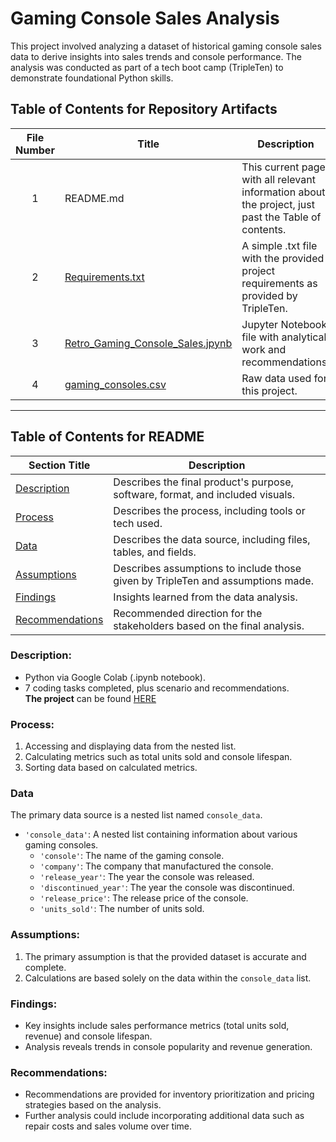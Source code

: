 # Gaming Console Sales Analysis

This project involved analyzing a dataset of historical gaming console sales data to derive insights into sales trends and console performance. The analysis was conducted as part of a tech boot camp (TripleTen) to demonstrate foundational Python skills.

<!--
🎥 **The Loom Video Overview** can be found [HERE]()
-->

## Table of Contents for Repository Artifacts
| File Number | Title | Description |
| :---------: | ----- | ----------- |
| 1 | README.md | This current page with all relevant information about the project, just past the Table of contents. |
| 2 | [Requirements.txt](https://github.com/Tiffany-Bergett/Data_Science_Projects/blob/main/Retro%20Gaming%20Console%20Sales/Requirements.txt) | A simple .txt file with the provided project requirements as provided by TripleTen. |
| 3 | [Retro_Gaming_Console_Sales.jpynb](https://github.com/Tiffany-Bergett/Data_Science_Projects/blob/main/Retro%20Gaming%20Console%20Sales/Retro_Gaming_Console_Sales.ipynb) | Jupyter Notebook file with analytical work and recommendations. |
| 4 | [gaming_consoles.csv](https://github.com/Tiffany-Bergett/Data_Science_Projects/blob/main/Retro%20Gaming%20Console%20Sales/gaming_consoles.csv) | Raw data used for this project. |

---

## Table of Contents for README
| Section Title | Description |
| ------------- | ----------- |
| [Description](https://github.com/Tiffany-Bergett/Data_Science_Projects/tree/main/Retro%20Gaming%20Console%20Sales#description) | Describes the final product's purpose, software, format, and included visuals. |
| [Process](https://github.com/Tiffany-Bergett/Data_Science_Projects/tree/main/Retro%20Gaming%20Console%20Sales#process)    | Describes the process, including tools or tech used. |
| [Data](https://github.com/Tiffany-Bergett/Data_Science_Projects/tree/main/Retro%20Gaming%20Console%20Sales#data) | Describes the data source, including files, tables, and fields. |
| [Assumptions](https://github.com/Tiffany-Bergett/Data_Science_Projects/tree/main/Retro%20Gaming%20Console%20Sales#assumptions) | Describes assumptions to include those given by TripleTen and assumptions made. |
| [Findings](https://github.com/Tiffany-Bergett/Data_Science_Projects/tree/main/Retro%20Gaming%20Console%20Sales#findings)  | Insights learned from the data analysis. |
| [Recommendations](https://github.com/Tiffany-Bergett/Data_Science_Projects/tree/main/Retro%20Gaming%20Console%20Sales#recommendations) | Recommended direction for the stakeholders based on the final analysis. |

### Description:
-   Python via Google Colab (.ipynb notebook).
-   7 coding tasks completed, plus scenario and recommendations.  
**The project** can be found [HERE](https://colab.research.google.com/drive/1FCqJE0bfATR18SmTReZ_5otqV8zucTWv?usp=sharing) 

### Process:
1)   Accessing and displaying data from the nested list.  
2)   Calculating metrics such as total units sold and console lifespan.  
3)   Sorting data based on calculated metrics.  

### Data
The primary data source is a nested list named `console_data`.

-   `'console_data'`:  A nested list containing information about various gaming consoles.  
    -   `'console'`: The name of the gaming console.  
    -   `'company'`: The company that manufactured the console.  
    -   `'release_year'`: The year the console was released.  
    -   `'discontinued_year'`: The year the console was discontinued.  
    -   `'release_price'`: The release price of the console.  
    -   `'units_sold'`: The number of units sold.  

### Assumptions:
1)   The primary assumption is that the provided dataset is accurate and complete.
2)   Calculations are based solely on the data within the `console_data` list.

### Findings:
-   Key insights include sales performance metrics (total units sold, revenue) and console lifespan.
-   Analysis reveals trends in console popularity and revenue generation.

### Recommendations:
-   Recommendations are provided for inventory prioritization and pricing strategies based on the analysis.
-   Further analysis could include incorporating additional data such as repair costs and sales volume over time.
